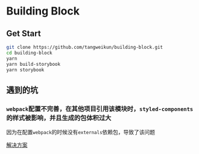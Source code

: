 # Building Block

## Get Start

```bash
git clone https://github.com/tangweikun/building-block.git
cd building-block
yarn
yarn build-storybook
yarn storybook
```

## 遇到的坑

### `webpack`配置不完善，在其他项目引用该模块时，`styled-components`的样式被影响，并且生成的包体积过大

因为在配置`webpack`的时候没有`externals`依赖包，导致了该问题

[解决方案](https://github.com/tangweikun/building-block/commit/78fa27935b37167707265ff4a9c137740406124d)
